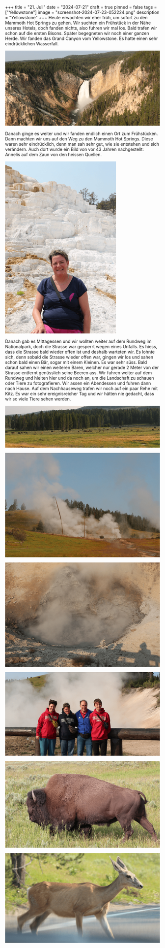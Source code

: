 +++
title = "21. Juli"
date = "2024-07-21"
draft = true
pinned = false
tags = ["Yellowstone"]
image = "screenshot-2024-07-23-052224.png"
description = "Yellowstone"
+++
Heute erwachten wir eher früh, um sofort zu den Mammoth Hot Springs zu gehen. Wir suchten ein Frühstück in der Nähe unseres Hotels, doch fanden nichts, also fuhren wir mal los. Bald trafen wir schon auf die ersten Bisons. Später begegneten wir noch einer ganzen Herde. Wir fanden das Grand Canyon vom Yellowstone. Es hatte einen sehr eindrücklichen Wasserfall.

![](screenshot-2024-07-23-044931.png)

Danach ginge es weiter und wir fanden endlich einen Ort zum Frühstücken. Dann machten wir uns auf den Weg zu den Mammoth Hot Springs. Diese waren sehr eindrücklich, denn man sah sehr gut, wie sie entstehen und sich verändern. Auch dort wurde ein Bild von vor 43 Jahren nachgestellt: Annelis auf dem Zaun von den heissen Quellen.

![](screenshot-2024-07-23-050307.png)

Danach gab es Mittagessen und wir wollten weiter auf dem Rundweg im Nationalpark, doch die Strasse war gesperrt wegen eines Unfalls. Es hiess, dass die Strasse bald wieder offen ist und deshalb warteten wir. Es lohnte sich, denn sobald die Strasse wieder offen war, gingen wir los und sahen schon bald einen Bär, sogar mit einem Kleinen. Es war sehr süss. Bald darauf sahen wir einen weiteren Bären, welcher nur gerade 2 Meter von der Strasse entfernt genüsslich seine Beeren ass. Wir fuhren weiter auf dem Rundweg und hielten hier und da noch an, um die Landschaft zu schauen oder Tiere zu fotografieren. Wir assen ein Abendessen und fuhren dann nach Hause. Auf dem Nachhauseweg trafen wir noch auf ein paar Rehe mit Kitz. Es war ein sehr ereignisreicher Tag und wir hätten nie gedacht, dass wir so viele Tiere sehen werden.

![](screenshot-2024-07-23-043724.png)

![](screenshot-2024-07-23-044539.png)

![](screenshot-2024-07-23-044808.png)

![](screenshot-2024-07-23-044817.png)

![](screenshot-2024-07-23-044842.png)

![](screenshot-2024-07-23-044849.png)
